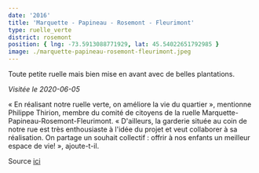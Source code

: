 ```yaml
---
date: '2016'
title: 'Marquette - Papineau - Rosemont - Fleurimont'
type: ruelle_verte
district: rosemont
position: { lng: -73.5913088771929, lat: 45.54022651792985 }
image: ./marquette-papineau-rosemont-fleurimont.jpeg
---
```


Toute petite ruelle mais bien mise en avant avec de belles plantations.

_Visitée le 2020-06-05_


« En réalisant notre ruelle verte, on améliore la vie du quartier », mentionne Philippe Thirion, membre du comité de citoyens de la ruelle Marquette-Papineau-Rosemont-Fleurimont. « D'ailleurs, la garderie située au coin de notre rue est très enthousiaste à l'idée du projet et veut collaborer à sa réalisation. On partage un souhait collectif : offrir à nos enfants un meilleur espace de vie! », ajoute-t-il.

Source [ici](http://ville.montreal.qc.ca/portal/page?_pageid=7357,77137603&_dad=portal&_schema=PORTAL&id=14216&ret=/pls/portal/url/page/arrond_rpp_fr/rep_annonces/rep_actualites/coll_actualites)

